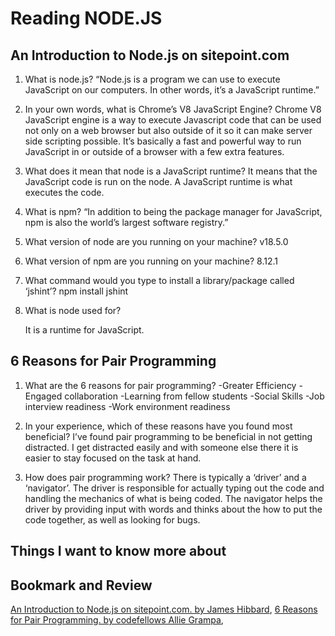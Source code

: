 # Reading NODE.JS

## An Introduction to Node.js on sitepoint.com

1. What is node.js?
“Node.js is a program we can use to execute JavaScript on our computers. In other words, it’s a JavaScript runtime.”
2. In your own words, what is Chrome’s V8 JavaScript Engine?
Chrome V8 JavaScript engine is a way to execute Javascript code that can be used not only on a web browser but also outside of it so it can make server side scripting possible. It’s basically a fast and powerful way to run JavaScript in or outside of a browser with a few extra features.
3. What does it mean that node is a JavaScript runtime?
It means that the JavaScript code is run on the node. A JavaScript runtime is what executes the code.
4. What is npm?
“In addition to being the package manager for JavaScript, npm is also the world’s largest software registry.”
5. What version of node are you running on your machine?
    v18.5.0
6. What version of npm are you running on your machine?
    8.12.1
7. What command would you type to install a library/package called ‘jshint’?
    npm install jshint

8. What is node used for?

    It is a runtime for JavaScript.

## 6 Reasons for Pair Programming

1. What are the 6 reasons for pair programming?
    -Greater Efficiency
    -Engaged collaboration
    -Learning from fellow students
    -Social Skills
    -Job interview readiness
    -Work environment readiness

2. In your experience, which of these reasons have you found most beneficial?
    I’ve found pair programming to be beneficial in not getting distracted. I get distracted easily and with someone else there it is easier to stay focused on the task at hand.

3. How does pair programming work?
    There is typically a ‘driver’ and a ‘navigator’. The driver is responsible for actually typing out the code and handling the mechanics of what is being coded. The navigator helps the driver by providing input with words and thinks about the how to put the code together, as well as looking for bugs.

## Things I want to know more about

## Bookmark and Review

[An Introduction to Node.js on sitepoint.com. by James Hibbard](https://www.sitepoint.com/an-introduction-to-node-js/),
[6 Reasons for Pair Programming. by codefellows Allie Grampa](https://www.codefellows.org/blog/6-reasons-for-pair-programming/),
